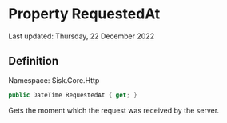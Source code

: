 # Property RequestedAt
Last updated: Thursday, 22 December 2022

## Definition
Namespace: Sisk.Core.Http

```csharp
public DateTime RequestedAt { get; }
```

Gets the moment which the request was received by the server.

